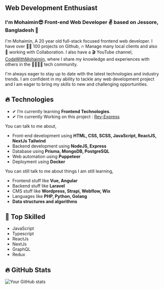 ## Web Development Enthusiast

### I'm Mohaimin😎 Front-end Web Developer ✌ based on Jessore, Bangladesh 🥳

I'm Mohaimin, A 20 year old full-stack focused frontend web developer. I have over 👩‍💻 100 projects on Github, 🔥 Manage many local clients and also 🤼 working with Collaboration. I also have a 🎬 YouTube channel, [CodeWithMohaimin](https://youtube.com/@CodeWithMohaimin), where I share my knowledge and experiences with others in the 👨‍👨‍👦‍👦 tech community.
</br>

I'm always eager to stay up to date with the latest technologies and industry trends. I am confident in my ability to tackle any web development project and I am eager to bring my skills to new and challenging opportunities.

## 🔥 Technologies

- ✔ I’m currently learning **Frontend Technologies**.
- ✔ I’m currently Working on this project : [Rey-Express](https://rey-xpress.com/)

You can talk to me about,

- Front-end development using **HTML, CSS, SCSS, JavaScript, ReactJS, NextJs Tailwind**
- Backend development using **NodeJS, Express**
- Database using **Prisma, MongoDB, PostgreSQL**
- Web automation using **Puppeteer**
- Deployment using **Docker**

You can still talk to me about things I am still learning,

- Frontend stuff like **Vue, Angular**
- Backend stuff like **Laravel**
- CMS stuff like **Wordpress, Strapi, Webflow, Wix**
- Languages like **PHP, Python, Golang**
- **Data structures and algorithms**

## 🧠 Top Skilled

- JavaScript
- Typescript
- ReactJs
- NextJs
- GraphQL
- Redux

## 🔥 GitHub Stats

![Your GitHub stats](https://github-readme-stats.vercel.app/api?username=codewithmohaimin&show_icons=true)
